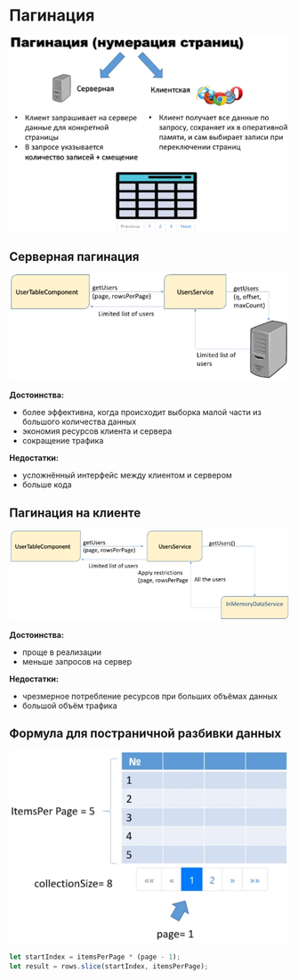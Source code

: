 # Пагинация

![виды пагинации](https://github.com/SpaceHead1C/Angular6-for-Dummies/blob/master/docs/src/pagination.png)

## Серверная пагинация

![пагинация на сервере](https://github.com/SpaceHead1C/Angular6-for-Dummies/blob/master/docs/src/pagination-server.png)

**Достоинства:**
- более эффективна, когда происходит выборка малой части из большого количества данных
- экономия ресурсов клиента и сервера
- сокращение трафика

**Недостатки:**
- усложнённый интерфейс между клиентом и сервером
- больше кода

## Пагинация на клиенте

![пагинация на клиенте](https://github.com/SpaceHead1C/Angular6-for-Dummies/blob/master/docs/src/pagination-client.png)

**Достоинства:**
- проще в реализации
- меньше запросов на сервер

**Недостатки:**
- чрезмерное потребление ресурсов при больших объёмах данных
- большой объём трафика

## Формула для постраничной разбивки данных

![формула пагинации](https://github.com/SpaceHead1C/Angular6-for-Dummies/blob/master/docs/src/pagination-formula.png)

```typescript
let startIndex = itemsPerPage * (page - 1);
let result = rows.slice(startIndex, itemsPerPage);
```
